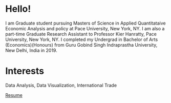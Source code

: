 # Hello!

I am Graduate student pursuing Masters of Science in Applied Quantitataive Economic Analysis and policy at Pace University, New York, NY. I am also a part-time Graduate Research Assistant to Professor Kier Hanratty, Pace University, New York, NY. I completed my Undergrad in Bachelor of Arts (Economics)(Honours) from Guru Gobind Singh Indraprastha University, New Delhi, India in 2019.

# Interests

Data Analysis, Data Visualization, International Trade

[Resume](https://github.com/manikachugh/manikachugh/blob/b56e8e2620ab6725a143994d587840f357f5814d/Chugh,%20Manika.pdf)





<!--
**manikachugh/manikachugh** is a ✨ _special_ ✨ repository because its `README.md` (this file) appears on yo
[curriculum Vitae] (Chugh, Manika.pdf)
ur GitHub profile.


